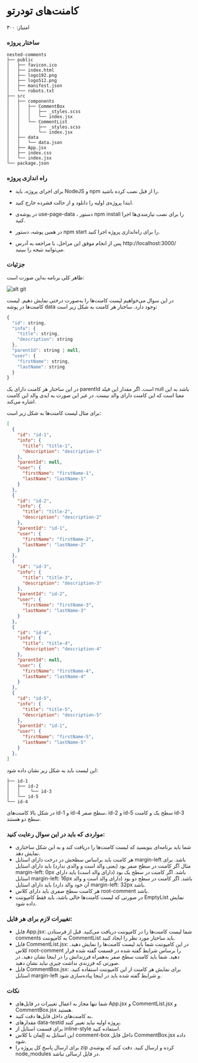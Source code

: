 # کامنت‌های تودرتو
امتیاز: ۳۰۰

### ساختار پروژه

```
nested-comments
├── public
│   ├── favicon.ico
│   ├── index.html
│   ├── logo192.png
│   ├── logo512.png
│   ├── manifest.json
│   └── robots.txt
├── src
│   ├── components
│   │   ├── CommentBox
│   │   │   ├── _styles.scss
│   │   │   └── index.jsx
│   │   └── CommentList
│   │       ├── _styles.scss
│   │       └── index.jsx
│   ├── data
│   │   └── data.json
│   ├── App.jsx
│   ├── index.css
│   └── index.jsx
└── package.json
```
### راه اندازی پروژه
- برای اجرای پروژه، باید NodeJS و npm را از قبل نصب کرده باشید.

- ابتدا پروژه‌ی اولیه را دانلود و از حالت فشرده خارج کنید.
- در پوشه‌ی use-page-data ، دستور npm install را برای نصب نیازمندی‌ها اجرا کنید.
- در همین پوشه، دستور npm start را برای راه‌اندازی پروژه اجرا کنید.
- پس از انجام موفق این مراحل، با مراجعه به آدرس http://localhost:3000/ می‌توانید نتیجه را ببینید.

### جزئیات

ظاهر کلی برنامه به‌این صورت است:

![alt git](https://github.com/myas92/digikala-frontend-questions/blob/master/nested-comments/recursive-component-screenshot.gif)

در این سوال می‌خواهیم لیست کامنت‌ها را به‌صورت درختی نمایش دهیم. لیست کامنت‌ها در پوشه data وجود دارد. ساختار هر کامنت به شکل زیر است:

```javascript
{
  "id": string,
  "info": {
    "title": string,
    "description": string
  },
  "parentId": string | null,
  "user": {
    "firstName": string,
    "lastName": string
  }
}
```
در این ساختار هر کامنت دارای یک parentId است. اگر مقدار این فیلد null باشد به این معنا است که این کامنت دارای والد نیست. در غیر این صورت به ایدی والد این کامنت اشاره می‌کند.

برای مثال لیست کامنت‌ها به شکل زیر است:

```json
[
  {
    "id": "id-1",
    "info": {
      "title": "title-1",
      "description": "description-1"
    },
    "parentId": null,
    "user": {
      "firstName": "firstName-1",
      "lastName": "lastName-1"
    }
  },
  {
    "id": "id-2",
    "info": {
      "title": "title-2",
      "description": "description-2"
    },
    "parentId": "id-1",
    "user": {
      "firstName": "firstName-2",
      "lastName": "lastName-2"
    }
  },
  {
    "id": "id-3",
    "info": {
      "title": "title-3",
      "description": "description-3"
    },
    "parentId": "id-2",
    "user": {
      "firstName": "firstName-3",
      "lastName": "lastName-3"
    }
  },
  {
    "id": "id-4",
    "info": {
      "title": "title-4",
      "description": "description-4"
    },
    "parentId": null,
    "user": {
      "firstName": "firstName-4",
      "lastName": "lastName-4"
    }
  },
  {
    "id": "id-5",
    "info": {
      "title": "title-5",
      "description": "description-5"
    },
    "parentId": "id-1",
    "user": {
      "firstName": "firstName-5",
      "lastName": "lastName-5"
    }
  },
]
```
این لیست باید به شکل زیر نشان داده شود:

```
├── id-1
│   ├── id-2
│   │    └── id-3
│   └── id-5
└── id-4
```

در شکل بالا کامنت‌های id-1 و id-4 سطح صفر، id-2 و id-5 سطح یک و کامنت id-3 سطح دو هستند.


### مواردی که باید در این سوال رعایت کنید:

- شما باید برنامه‌ای بنویسید که لیست کامنت‌ها را دریافت کند و به این شکل ساختاری نمایش دهد.
- هر کامنت باید براساس سطحش در درخت دارای استایل margin-left باشد. برای مثال اگر کامنت در سطح صفر بود (یعنی والد است و والدی ندارد) باید دارای استایل margin-left: 0px باشد. اگر کامنت در سطح یک بود (دارای والد است) باید دارای استایل margin-left: 16px باشد. اگر کامنت در سطح دو بود (دارای والد است و والد آن خود والد دارد) باید دارای استایل margin-left: 32px باشد.
- هر کامنت سطح صفری باید دارای کلاس root-comment باشد.
- در صورتی که لیست کامنت‌ها خالی باشد، باید فقط کامپوننت EmptyList نمایش داده شود.

### تغییرات لازم برای هر فایل:

- فایل App.jsx: شما لیست کامنت‌ها را در کامپوننت دریافت می‌کنید. قبل از فرستادن comments به کامپوننت CommentList باید ساختار مورد نظر را ایجاد کنید.
- فایل CommentList.jsx: در این کامپوننت شما باید لیست کامنت‌ها را نمایش دهید. کلاس root-comment را برساس شرایط گفته شده در قسمت گفته شده قرار دهید. شما باید کامنت سطح صفر به‌همراه فرزندانش را در اینجا نشان دهید. در صورتی که فرزندی نداشت چیزی نباید نشان دهید.
- فایل CommentBox.jsx: برای نمایش هر کامنت از این کامپوننت استفاده کنید. استایل margin-left و شرایط گفته شده باید در اینجا پیاده‌سازی شود.

### نکات

- شما تنها مجاز به اعمال تغییرات در فایل‌های App.jsx و CommentList.jsx و CommentBox.jsx هستید.
- به کامنت‌های داخل فایل‌ها دقت کنید.
- مقدارهای data-testid پروژه اولیه نباید تغییر کنند.
- برای قسمت استایل از inline-style استفاده کنید.
- این استایل به اِلِمان با کلاس comment-box داخل فایل CommentBox.jsx داده شود.
- برای ارسال پاسخ کل پروژه را zip کرده و ارسال کنید. دقت کنید که پوشه‌ی node_modules در فایل ارسالی نباشد.